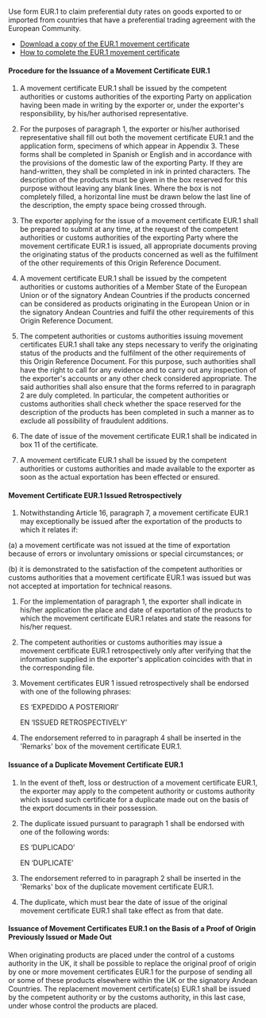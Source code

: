 Use form EUR.1 to claim preferential duty rates on goods exported to or imported from countries that have a preferential trading agreement with the European Community.

- [Download a copy of the EUR.1 movement certificate](https://www.gov.uk/government/publications/eur1-and-eur-med-movement-certificate)
- [How to complete the EUR.1 movement certificate](https://www.gov.uk/government/publications/eur1-and-eur-med-movement-certificate/how-to-complete-the-movement-certificate)

#### Procedure for the Issuance of a Movement Certificate EUR.1

1. A movement certificate EUR.1 shall be issued by the competent authorities or customs authorities of the exporting Party on application having been made in writing by the exporter or, under the exporter's responsibility, by his/her authorised representative.

2. For the purposes of paragraph 1, the exporter or his/her authorised representative shall fill out both the movement certificate EUR.1 and the application form, specimens of which appear in Appendix 3. These forms shall be completed in Spanish or English and in accordance with the provisions of the domestic law of the exporting Party. If they are hand-written, they shall be completed in ink in printed characters. The description of the products must be given in the box reserved for this purpose without leaving any blank lines. Where the box is not completely filled, a horizontal line must be drawn below the last line of the description, the empty space being crossed through.

3. The exporter applying for the issue of a movement certificate EUR.1 shall be prepared to submit at any time, at the request of the competent authorities or customs authorities of the exporting Party where the movement certificate EUR.1 is issued, all appropriate documents proving the originating status of the products concerned as well as the fulfilment of the other requirements of this Origin Reference Document.

4. A movement certificate EUR.1 shall be issued by the competent authorities or customs authorities of a Member State of the European Union or of the signatory Andean Countries if the products concerned can be considered as products originating in the European Union or in the signatory Andean Countries and fulfil the other requirements of this Origin Reference Document.

5. The competent authorities or customs authorities issuing movement certificates EUR.1 shall take any steps necessary to verify the originating status of the products and the fulfilment of the other requirements of this Origin Reference Document. For this purpose, such authorities shall have the right to call for any evidence and to carry out any inspection of the exporter's accounts or any other check considered appropriate. The said authorities shall also ensure that the forms referred to in paragraph 2 are duly completed. In particular, the competent authorities or customs authorities shall check whether the space reserved for the description of the products has been completed in such a manner as to exclude all possibility of fraudulent additions.

6. The date of issue of the movement certificate EUR.1 shall be indicated in box 11 of the certificate.

7. A movement certificate EUR.1 shall be issued by the competent authorities or customs authorities and made available to the exporter as soon as the actual exportation has been effected or ensured.


#### Movement Certificate EUR.1 Issued Retrospectively

1. Notwithstanding Article 16, paragraph 7, a movement certificate EUR.1 may exceptionally be issued after the exportation of the products to which it relates if: 

(a) a movement certificate was not issued at the time of exportation because of errors or involuntary omissions or special circumstances; or 

(b) it is demonstrated to the satisfaction of the competent authorities or customs authorities that a movement certificate EUR.1 was issued but was not accepted at importation for technical reasons.

1. For the implementation of paragraph 1, the exporter shall indicate in his/her application the place and date of exportation of the products to which the movement certificate EUR.1 relates and state the reasons for his/her request.

2. The competent authorities or customs authorities may issue a movement certificate EUR.1 retrospectively only after verifying that the information supplied in the exporter's application coincides with that in the corresponding file. 

3. Movement certificates EUR 1 issued retrospectively shall be endorsed with one of the following phrases: 

    ES ‘EXPEDIDO A POSTERIORI’ 

    EN ‘ISSUED RETROSPECTIVELY’
 
5. The endorsement referred to in paragraph 4 shall be inserted in the 'Remarks' box of the movement certificate EUR.1.


#### Issuance of a Duplicate Movement Certificate EUR.1

1. In the event of theft, loss or destruction of a movement certificate EUR.1, the exporter may apply to the competent authority or customs authority which issued such certificate for a duplicate made out on the basis of the export documents in their possession. 

2. The duplicate issued pursuant to paragraph 1 shall be endorsed with one of the following words: 

    ES ‘DUPLICADO’ 

    EN ‘DUPLICATE’ 

3. The endorsement referred to in paragraph 2 shall be inserted in the 'Remarks' box of the duplicate movement certificate EUR.1. 

4. The duplicate, which must bear the date of issue of the original movement certificate EUR.1 shall take effect as from that date.

#### Issuance of Movement Certificates EUR.1 on the Basis of a Proof of Origin Previously Issued or Made Out

When originating products are placed under the control of a customs authority in the UK, it shall be possible to replace the original proof of origin by one or more movement certificates EUR.1 for the purpose of sending all or some of these products elsewhere within the UK or the signatory Andean Countries. The replacement movement certificate(s) EUR.1 shall be issued by the competent authority or by the customs authority, in this last case, under whose control the products are placed.
